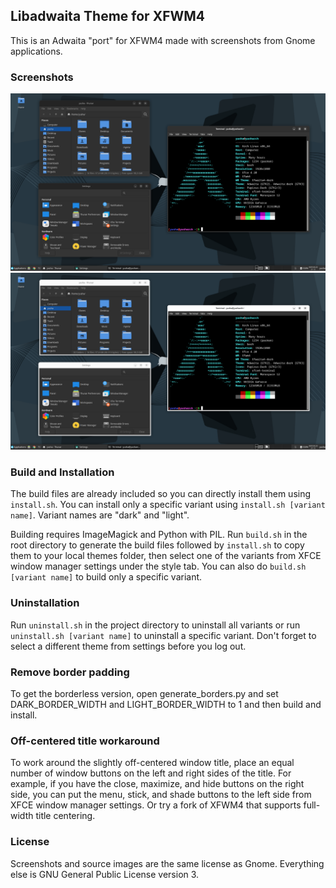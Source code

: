 ## Libadwaita Theme for XFWM4

This is an Adwaita "port" for XFWM4 made with screenshots from Gnome applications.

### Screenshots

![Xfwaita4-dark](screenshots/dark_screenshot.png)
![Xfwaita4-light](screenshots/light_screenshot.png)

### Build and Installation

The build files are already included so you can directly install them using `install.sh`. You can install only a specific variant using `install.sh [variant name]`. Variant names are "dark" and "light".

Building requires ImageMagick and Python with PIL. Run `build.sh` in the root directory to generate the build files followed by `install.sh` to copy them to your local themes folder, then select one of the variants from XFCE window manager settings under the style tab. You can also do `build.sh [variant name]` to build only a specific variant.

### Uninstallation

Run `uninstall.sh` in the project directory to uninstall all variants or run `uninstall.sh [variant name]` to uninstall a specific variant. Don't forget to select a different theme from settings before you log out.

### Remove border padding

To get the borderless version, open generate_borders.py and set DARK_BORDER_WIDTH and LIGHT_BORDER_WIDTH to 1 and then build and install.

### Off-centered title workaround

To work around the slightly off-centered window title, place an equal number of window buttons on the left and right sides of the title. For example, if you have the close, maximize, and hide buttons on the right side, you can put the menu, stick, and shade buttons to the left side from XFCE window manager settings. Or try a fork of XFWM4 that supports full-width title centering.

### License

Screenshots and source images are the same license as Gnome. Everything else is GNU General Public License version 3.
